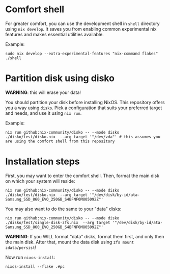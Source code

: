 # Comfort shell

For greater comfort, you can use the development shell in `shell` directory using `nix develop`.
It saves you from enabling common experimental nix features and makes essential utilities available.

Example:
```
sudo nix develop --extra-experimental-features "nix-command flakes" ./shell
```

# Partition disk using disko
**WARNING**: this will erase your data!

You should partition your disk before installing NixOS. This repository offers you a way using `disko`.
Pick a configuration that suits your preferred target and needs, and use it using `nix run`.

Example:
```
nix run github:nix-community/disko -- --mode disko ./disko/test/disko.nix  --arg target '"/dev/vda"' # this assumes you are using the comfort shell from this repository
```

# Installation steps
First, you may want to enter the comfort shell.
Then, format the main disk on which your system will reside:

```
nix run github:nix-community/disko -- --mode disko ./disko/test/disko.nix  --arg target '"/dev/disk/by-id/ata-Samsung_SSD_860_EVO_250GB_S4BFNF0M805092Z"'
```

You may also want to do the same to your "data" disks:
```
nix run github:nix-community/disko -- --mode disko ./disko/test/single-disk-zfs.nix  --arg target '"/dev/disk/by-id/ata-Samsung_SSD_860_EVO_250GB_S4BFNF0M805092Z"'
```
**WARNING**: If you WILL format "data" disks, format them first, and only then the main disk. After that, mount the data disk using `zfs mount zdata/persist`!

Now run `nixos-install`:
```
nixos-install --flake .#pc
```